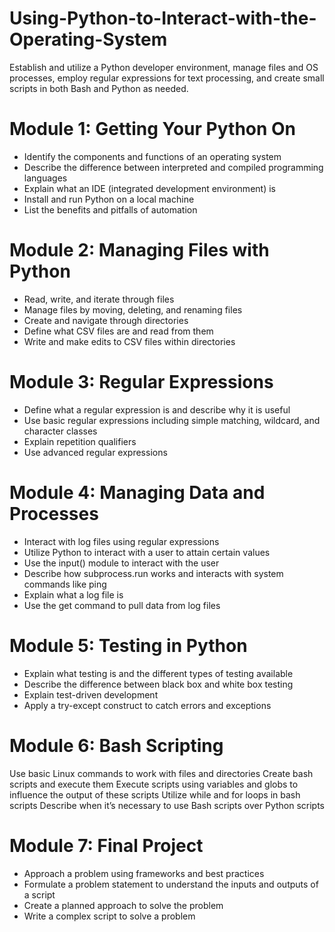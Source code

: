 # Using-Python-to-Interact-with-the-Operating-System
Establish and utilize a Python developer environment, manage files and OS processes, employ regular expressions for text processing, and create small scripts in both Bash and Python as needed.

# Module 1: Getting Your Python On
- Identify the components and functions of an operating system
- Describe the difference between interpreted and compiled programming languages
- Explain what an IDE (integrated development environment) is
- Install and run Python on a local machine
- List the benefits and pitfalls of automation

# Module 2: Managing Files with Python
- Read, write, and iterate through files
- Manage files by moving, deleting, and renaming files
- Create and navigate through directories
- Define what CSV files are and read from them
- Write and make edits to CSV files within directories

# Module 3: Regular Expressions
- Define what a regular expression is and describe why it is useful
- Use basic regular expressions including simple matching, wildcard, and character classes
- Explain repetition qualifiers
- Use advanced regular expressions

# Module 4: Managing Data and Processes
- Interact with log files using regular expressions
- Utilize Python to interact with a user to attain certain values
- Use the input() module to interact with the user
- Describe how subprocess.run works and interacts with system commands like ping
- Explain what a log file is
- Use the get command to pull data from log files

# Module 5: Testing in Python
- Explain what testing is and the different types of testing available
- Describe the difference between black box and white box testing
- Explain test-driven development
- Apply a try-except construct to catch errors and exceptions

# Module 6: Bash Scripting
Use basic Linux commands to work with files and directories
Create bash scripts and execute them
Execute scripts using variables and globs to influence the output of these scripts
Utilize while and for loops in bash scripts
Describe when it’s necessary to use Bash scripts over Python scripts

# Module 7: Final Project
- Approach a problem using frameworks and best practices
- Formulate a problem statement to understand the inputs and outputs of a script
- Create a planned approach to solve the problem
- Write a complex script to solve a problem
